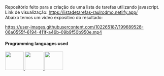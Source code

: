 Repositório feito para a criação de uma lista de tarefas utilizando javascript.
<br>
Link de visualização: https://listadetarefas-raulrodmo.netlify.app/
<br>
Abaixo temos um vídeo expositivo do resultado:

https://user-images.githubusercontent.com/102265187/199689528-06a0555f-6194-411f-a46b-09b9f50b950e.mp4

#### Programming languages used

<div>
      <a href="https://github.com/raulrodmo">
            <img id="html" src="https://cdn-icons-png.flaticon.com/512/1051/1051277.png" width="60" height="60"/>
            <img id="css" src="https://cdn-icons-png.flaticon.com/512/732/732190.png" width="60" height="60"/>
            <img id="js" src="https://cdn-icons-png.flaticon.com/512/1199/1199124.png" width="60" height="60"/>
</div>
